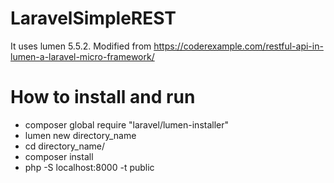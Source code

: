 # LaravelSimpleREST
It uses lumen 5.5.2. Modified from https://coderexample.com/restful-api-in-lumen-a-laravel-micro-framework/

# How to install and run
- composer global require "laravel/lumen-installer"
- lumen new directory_name
- cd directory_name/
- composer install
- php -S localhost:8000 -t public
